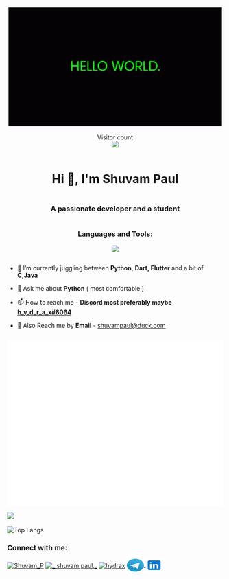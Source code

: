 <div style="display:grid;place-items:center">
 <div align='center'>
  <img src="./it-karak-itkaraktus.gif" alt="gif"/></div>

 <p align="center"> 
  Visitor count<br>
  <img src="https://profile-counter.glitch.me/shuvampaul2005/count.svg" />
</p>

<h1 align="center">Hi 👋, I'm Shuvam Paul</h1>
<h3 align="center">A passionate developer and a student</h3>
<h3 align="left">Languages and Tools:</h3>
<img src="https://skillicons.dev/icons?i=py,js,html,css,c,flutter,dart,androidstudio,docker,git,github,gitlab,githubactions,java,mysql,linux,stackoverflow,vscode" />
  
- 🌱 I’m currently juggling between **Python**, **Dart, Flutter** and a bit of **C,Java**

- 💬 Ask me about **Python** ( most comfortable )

- 📫 How to reach me - **Discord most preferably maybe [h_y_d_r_a_x#8064](https://discord.com/users/1073884543980933221)**

- 📨 Also Reach me by **Email** - [shuvampaul@duck.com](mailto:shuvampaul@duck.com)
<img align="center" src="./github-metrics.svg" alt="Metrics" >
</div>

<p align="ledt"> <img src=https://github-readme-stats.vercel.app/api?username=shuvampaul2005&show_icons=true&theme=transparent&hide-border=true /> </p>

![Top Langs](https://github-readme-stats.vercel.app/api/top-langs/?username=shuvampaul2005&count_private=true&show_icons=true&theme=transparent&hide_border=true)

<h3 align="left">Connect with me: </h3>
<p align="left">
 <a href="https://twitter.com/Shuvam_P" target="blank"><img align="center" src="https://raw.githubusercontent.com/rahuldkjain/github-profile-readme-generator/master/src/images/icons/Social/twitter.svg" alt="Shuvam_P" height="30" width="40" /></a>
 <a href="https://www.instagram.com/_.shuvam.paul._/" target="blank"><img align="center" src="https://raw.githubusercontent.com/rahuldkjain/github-profile-readme-generator/master/src/images/icons/Social/instagram.svg" alt="_.shuvam.paul._" height="30" width="40" /></a>
 <a href="https://discord.com/users/1073884543980933221" target="blank"><img align="center" src="https://raw.githubusercontent.com/rahuldkjain/github-profile-readme-generator/master/src/images/icons/Social/discord.svg" alt="hydrax" height="30" width="40" /></a>
 <a href="https://t.me/Shuvam_Paul" target="blank"><img align="center" src="./telegram.svg" alt="telegram" height="30" width="40"/>
 <a href="https://www.linkedin.com/in/shuvam-paul-39073b267" target="blank"><img align="center" src="./icons8-linkedin.svg" alt="shuvampaul" height="30" width="40" /></a>
 </a></p>
